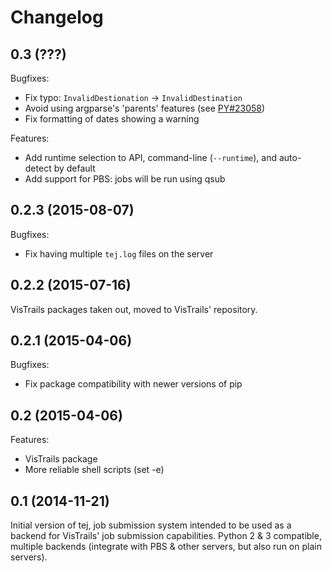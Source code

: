 Changelog
=========

0.3 (???)
---------

Bugfixes:
* Fix typo: `InvalidDestionation` -> `InvalidDestination`
* Avoid using argparse's 'parents' features (see [PY#23058](https://bugs.python.org/issue23058))
* Fix formatting of dates showing a warning

Features:
* Add runtime selection to API, command-line (`--runtime`), and auto-detect by default
* Add support for PBS: jobs will be run using qsub

0.2.3 (2015-08-07)
------------------

Bugfixes:
* Fix having multiple `tej.log` files on the server

0.2.2 (2015-07-16)
------------------

VisTrails packages taken out, moved to VisTrails' repository.

0.2.1 (2015-04-06)
------------------

Bugfixes:
* Fix package compatibility with newer versions of pip

0.2 (2015-04-06)
----------------

Features:
* VisTrails package
* More reliable shell scripts (set -e)

0.1 (2014-11-21)
----------------

Initial version of tej, job submission system intended to be used as a backend for VisTrails' job submission capabilities. Python 2 & 3 compatible, multiple backends (integrate with PBS & other servers, but also run on plain servers).
